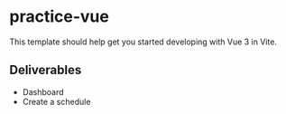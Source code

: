 # practice-vue

This template should help get you started developing with Vue 3 in Vite.

## Deliverables

- Dashboard
- Create a schedule
